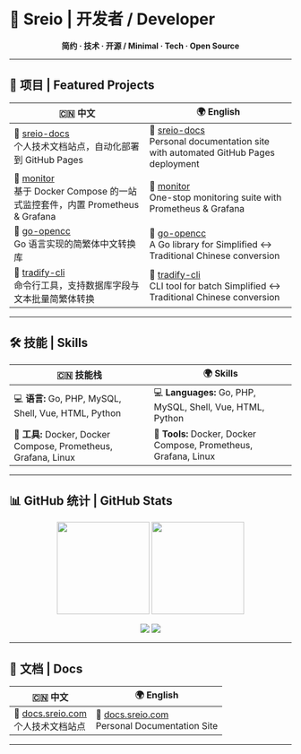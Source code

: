 # 🌟 Sreio | 开发者 / Developer

<p align="center">
  <b>简约 · 技术 · 开源 / Minimal · Tech · Open Source</b>
</p>

---

## 🚀 项目 | Featured Projects

| 🇨🇳 中文 | 🌍 English |
|----------|------------|
| 🔹 [sreio-docs](https://github.com/sreio/sreio-docs)<br>个人技术文档站点，自动化部署到 GitHub Pages | 🔹 [sreio-docs](https://github.com/sreio/sreio-docs)<br>Personal documentation site with automated GitHub Pages deployment |
| 🔹 [monitor](https://github.com/sreio/monitor)<br>基于 Docker Compose 的一站式监控套件，内置 Prometheus & Grafana | 🔹 [monitor](https://github.com/sreio/monitor)<br>One-stop monitoring suite with Prometheus & Grafana |
| 🔹 [go-opencc](https://github.com/sreio/go-opencc)<br>Go 语言实现的简繁体中文转换库 | 🔹 [go-opencc](https://github.com/sreio/go-opencc)<br>A Go library for Simplified ↔ Traditional Chinese conversion |
| 🔹 [tradify-cli](https://github.com/sreio/tradify-cli)<br>命令行工具，支持数据库字段与文本批量简繁体转换 | 🔹 [tradify-cli](https://github.com/sreio/tradify-cli)<br>CLI tool for batch Simplified ↔ Traditional Chinese conversion |

---

## 🛠 技能 | Skills

| 🇨🇳 技能栈 | 🌍 Skills |
|------------|-----------|
| 💻 **语言:** Go, PHP, MySQL, Shell, Vue, HTML, Python | 💻 **Languages:** Go, PHP, MySQL, Shell, Vue, HTML, Python |
| 🔧 **工具:** Docker, Docker Compose, Prometheus, Grafana, Linux | 🔧 **Tools:** Docker, Docker Compose, Prometheus, Grafana, Linux |

---

## 📊 GitHub 统计 | GitHub Stats

<p align="center">
  <img src="https://github-readme-stats.vercel.app/api?username=sreio&show_icons=true&include_all_commits=true&count_private=true&hide_border=true&theme=transparent" height="165" />
  <img src="https://github-readme-stats.vercel.app/api/top-langs/?username=sreio&layout=compact&hide_border=true&langs_count=8&theme=transparent" height="165" />
</p>

<p align="center">
  <img src="https://github-profile-summary-cards.vercel.app/api/cards/profile-details?username=sreio&theme=transparent" />
  <img src="https://streak-stats.demolab.com/?user=sreio&theme=transparent&hide_border=true" />
</p>

---

## 📘 文档 | Docs

| 🇨🇳 中文 | 🌍 English |
|----------|------------|
| 🔗 [docs.sreio.com](https://docs.sreio.com)<br>个人技术文档站点 | 🔗 [docs.sreio.com](https://docs.sreio.com)<br>Personal Documentation Site |

---
